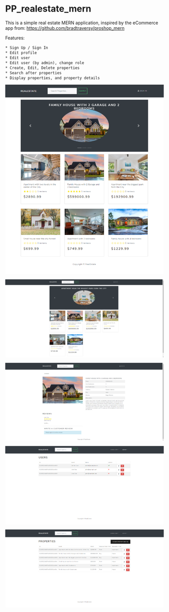 # PP_realestate_mern

This is a simple real estate MERN application, inspired by the eCommerce app from:
https://github.com/bradtraversy/proshop_mern

Features:

    * Sign Up / Sign In
    * Edit profile
    * Edit user
    * Edit user (by admin), change role
    * Create, Edit, Delete properties
    * Search after properties
    * Display properties, and property details

![Welcome page](/screenshots/screenshot_welcomepage_2.png)

![Welcome page](/screenshots/screenshot_welcome_page.png)

![Property details](/screenshots/screenshot_property_details.png)

![Admin screen: user management](/screenshots/screenshot_admin_users.png)

![Admin screen: property management](/screenshots/screenshot_admin_properties.png)





